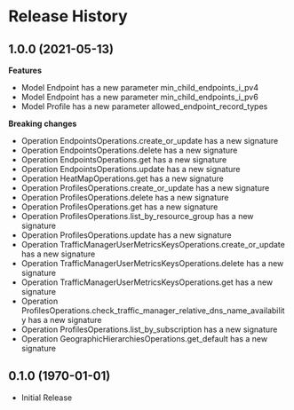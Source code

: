 # Release History

## 1.0.0 (2021-05-13)

**Features**

  - Model Endpoint has a new parameter min_child_endpoints_i_pv4
  - Model Endpoint has a new parameter min_child_endpoints_i_pv6
  - Model Profile has a new parameter allowed_endpoint_record_types

**Breaking changes**

  - Operation EndpointsOperations.create_or_update has a new signature
  - Operation EndpointsOperations.delete has a new signature
  - Operation EndpointsOperations.get has a new signature
  - Operation EndpointsOperations.update has a new signature
  - Operation HeatMapOperations.get has a new signature
  - Operation ProfilesOperations.create_or_update has a new signature
  - Operation ProfilesOperations.delete has a new signature
  - Operation ProfilesOperations.get has a new signature
  - Operation ProfilesOperations.list_by_resource_group has a new signature
  - Operation ProfilesOperations.update has a new signature
  - Operation TrafficManagerUserMetricsKeysOperations.create_or_update has a new signature
  - Operation TrafficManagerUserMetricsKeysOperations.delete has a new signature
  - Operation TrafficManagerUserMetricsKeysOperations.get has a new signature
  - Operation ProfilesOperations.check_traffic_manager_relative_dns_name_availability has a new signature
  - Operation ProfilesOperations.list_by_subscription has a new signature
  - Operation GeographicHierarchiesOperations.get_default has a new signature

## 0.1.0 (1970-01-01)

* Initial Release

